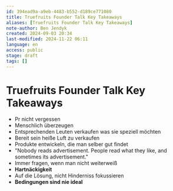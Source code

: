 ```yaml
---
id: 394ead9a-a9eb-4483-b552-d189ce771080
title: Truefruits Founder Talk Key Takeaways
aliases: [Truefruits Founder Talk Key Takeaways]
note-author: Ben Jendyk
created: 2024-09-03 20:34
last-modified: 2024-11-22 06:11
language: en
access: public
stage: draft
tags: []
---
```


# Truefruits Founder Talk Key Takeaways

- Pr nicht vergessen
- Menschlich überzeugen 
- Entsprechenden Leuten verkaufen was sie speziell möchten
- Bereit sein heiße Luft zu verkaufen
- Produkte entwickeln, die man selber gut findet
- "Nobody reads advertisement. People read what they like, and sometimes its advertisement."
- Immer fragen, wenn man nicht weiterweiß
- **Hartnäckigkeit**
- Auf die Lösung, nicht Hinderniss fokussieren
- **Bedingungen sind nie ideal**
